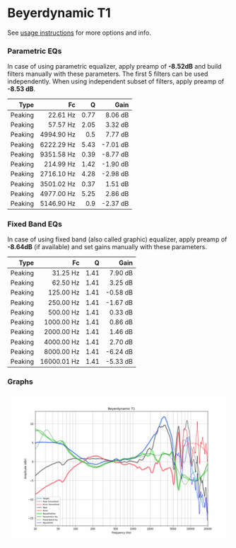 # Beyerdynamic T1
See [usage instructions](https://github.com/jaakkopasanen/AutoEq#usage) for more options and info.

### Parametric EQs
In case of using parametric equalizer, apply preamp of **-8.52dB** and build filters manually
with these parameters. The first 5 filters can be used independently.
When using independent subset of filters, apply preamp of **-8.53 dB**.

| Type    | Fc         |    Q | Gain     |
|--------:|-----------:|-----:|---------:|
| Peaking | 22.61 Hz   | 0.77 | 8.06 dB  |
| Peaking | 57.57 Hz   | 2.05 | 3.32 dB  |
| Peaking | 4994.90 Hz | 0.5  | 7.77 dB  |
| Peaking | 6222.29 Hz | 5.43 | -7.01 dB |
| Peaking | 9351.58 Hz | 0.39 | -8.77 dB |
| Peaking | 214.99 Hz  | 1.42 | -1.90 dB |
| Peaking | 2716.10 Hz | 4.28 | -2.98 dB |
| Peaking | 3501.02 Hz | 0.37 | 1.51 dB  |
| Peaking | 4977.00 Hz | 5.25 | 2.86 dB  |
| Peaking | 5146.90 Hz | 0.9  | -2.37 dB |

### Fixed Band EQs
In case of using fixed band (also called graphic) equalizer, apply preamp of **-8.64dB**
(if available) and set gains manually with these parameters.

| Type    | Fc          |    Q | Gain     |
|--------:|------------:|-----:|---------:|
| Peaking | 31.25 Hz    | 1.41 | 7.90 dB  |
| Peaking | 62.50 Hz    | 1.41 | 3.25 dB  |
| Peaking | 125.00 Hz   | 1.41 | -0.58 dB |
| Peaking | 250.00 Hz   | 1.41 | -1.67 dB |
| Peaking | 500.00 Hz   | 1.41 | 0.33 dB  |
| Peaking | 1000.00 Hz  | 1.41 | 0.86 dB  |
| Peaking | 2000.00 Hz  | 1.41 | 1.46 dB  |
| Peaking | 4000.00 Hz  | 1.41 | 2.70 dB  |
| Peaking | 8000.00 Hz  | 1.41 | -6.24 dB |
| Peaking | 16000.01 Hz | 1.41 | -5.33 dB |

### Graphs
![](./Beyerdynamic%20T1.png)